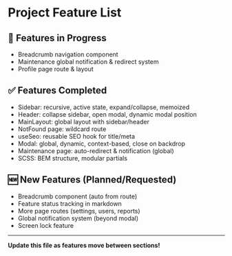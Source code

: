 # Project Feature List

## 🚧 Features in Progress
- Breadcrumb navigation component
- Maintenance global notification & redirect system
- Profile page route & layout

## ✅ Features Completed
- Sidebar: recursive, active state, expand/collapse, memoized
- Header: collapse sidebar, open modal, dynamic modal position
- MainLayout: global layout with sidebar/header
- NotFound page: wildcard route
- useSeo: reusable SEO hook for title/meta
- Modal: global, dynamic, context-based, close on backdrop
- Maintenance page: auto-redirect & notification (global)
- SCSS: BEM structure, modular partials

## 🆕 New Features (Planned/Requested)
- Breadcrumb component (auto from route)
- Feature status tracking in markdown
- More page routes (settings, users, reports)
- Global notification system (beyond modal)
- Screen lock feature

---

**Update this file as features move between sections!**
